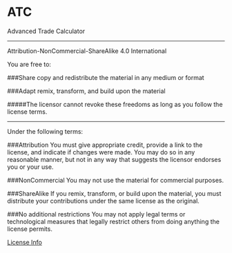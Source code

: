 ATC
===
Advanced Trade Calculator
* * *

Attribution-NonCommercial-ShareAlike 4.0 International

You are free to:

###Share
copy and redistribute the material in any medium or format

###Adapt
remix, transform, and build upon the material

#####The licensor cannot revoke these freedoms as long as you follow the license terms.


* * *
Under the following terms:

###Attribution
You must give appropriate credit, provide a link to the license, and indicate if changes were made. You may do so in any reasonable manner, but not in any way that suggests the licensor endorses you or your use.

###NonCommercial
You may not use the material for commercial purposes.

###ShareAlike
If you remix, transform, or build upon the material, you must distribute your contributions under the same license as the original.

###No additional restrictions
You may not apply legal terms or technological measures that legally restrict others from doing anything the license permits.

[License Info](http://creativecommons.org/licenses/by-nc-sa/4.0/)
